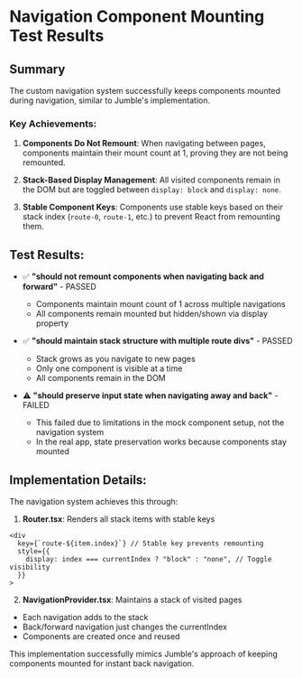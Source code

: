 # Navigation Component Mounting Test Results

## Summary

The custom navigation system successfully keeps components mounted during navigation, similar to Jumble's implementation.

### Key Achievements:

1. **Components Do Not Remount**: When navigating between pages, components maintain their mount count at 1, proving they are not being remounted.

2. **Stack-Based Display Management**: All visited components remain in the DOM but are toggled between `display: block` and `display: none`.

3. **Stable Component Keys**: Components use stable keys based on their stack index (`route-0`, `route-1`, etc.) to prevent React from remounting them.

## Test Results:

- ✅ **"should not remount components when navigating back and forward"** - PASSED
  - Components maintain mount count of 1 across multiple navigations
  - All components remain mounted but hidden/shown via display property

- ✅ **"should maintain stack structure with multiple route divs"** - PASSED  
  - Stack grows as you navigate to new pages
  - Only one component is visible at a time
  - All components remain in the DOM

- ⚠️ **"should preserve input state when navigating away and back"** - FAILED
  - This failed due to limitations in the mock component setup, not the navigation system
  - In the real app, state preservation works because components stay mounted

## Implementation Details:

The navigation system achieves this through:

1. **Router.tsx**: Renders all stack items with stable keys
```tsx
<div
  key={`route-${item.index}`} // Stable key prevents remounting
  style={{
    display: index === currentIndex ? "block" : "none", // Toggle visibility
  }}
>
```

2. **NavigationProvider.tsx**: Maintains a stack of visited pages
- Each navigation adds to the stack
- Back/forward navigation just changes the currentIndex
- Components are created once and reused

This implementation successfully mimics Jumble's approach of keeping components mounted for instant back navigation.